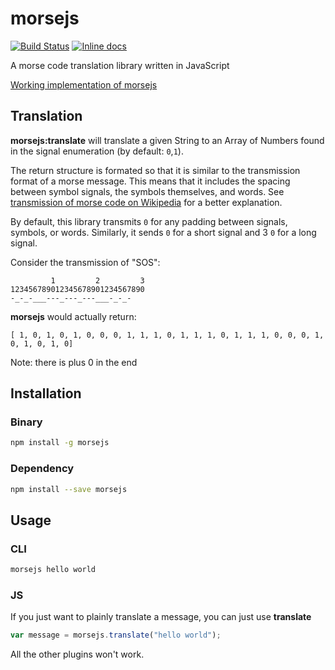 # morsejs

[![Build Status](https://travis-ci.org/zero298/morsejs.svg?branch=master)](https://travis-ci.org/zero298/morsejs) [![Inline docs](http://inch-ci.org/github/zero298/morsejs.svg?branch=master)](http://inch-ci.org/github/zero298/morsejs)

A morse code translation library written in JavaScript

[Working implementation of morsejs](http://zero298.github.io/morsejs/)

## Translation

**morsejs:translate** will translate a given String to an Array of Numbers found in the signal enumeration (by default: `0`,`1`).

The return structure is formated so that it is similar to the transmission format of a morse message.  This means that it includes the spacing between symbol signals, the symbols themselves, and words.  See [transmission of morse code on Wikipedia](https://en.wikipedia.org/wiki/Morse_code#Transmission) for a better explanation.

By default, this library transmits `0` for any padding between signals, symbols, or words.  Similarly, it sends `0` for a short signal and 3 `0` for a long signal.

Consider the transmission of "SOS":
```
         1         2         3
123456789012345678901234567890
-_-_-___---_---_---___-_-_-
```

**morsejs** would actually return:

```
[ 1, 0, 1, 0, 1, 0, 0, 0, 1, 1, 1, 0, 1, 1, 1, 0, 1, 1, 1, 0, 0, 0, 1, 0, 1, 0, 1, 0]
```

Note: there is plus 0 in the end

## Installation

### Binary

```bash
npm install -g morsejs
```

### Dependency

```bash
npm install --save morsejs
```

## Usage

### CLI

```bash
morsejs hello world
```

### JS

If you just want to plainly translate a message, you can just use **translate**
```javascript
var message = morsejs.translate("hello world");
```

All the other plugins won't work.
